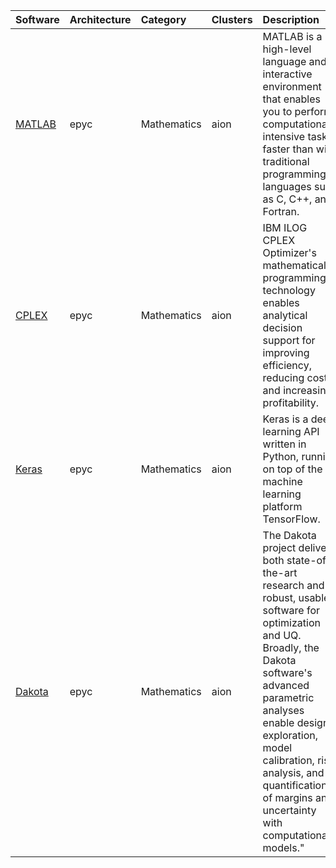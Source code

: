 | Software                                                                 | Architecture   | Category           | Clusters    | Description                                                                                                                                                                                                                                                                                                        |
|:-------------------------------------------------------------------------|:---------------|:-------------------|:------------|:-------------------------------------------------------------------------------------------------------------------------------------------------------------------------------------------------------------------------------------------------------------------------------------------------------------------|
| <p><a href=https://www.mathworks.com/products/matlab.html>MATLAB</a></p> | <p>epyc</p>    | <p>Mathematics</p> | <p>aion</p> | MATLAB is a high-level language and interactive environment that enables you to perform computationally intensive tasks faster than with traditional programming languages such as C, C++, and Fortran.                                                                                                            |
| <p><a href=https://www.ibm.com/analytics/cplex-optimizer>CPLEX</a></p>   | <p>epyc</p>    | <p>Mathematics</p> | <p>aion</p> | IBM ILOG CPLEX Optimizer's mathematical programming technology enables analytical decision support for improving efficiency, reducing costs, and increasing profitability.                                                                                                                                         |
| <p><a href=https://keras.io/>Keras</a></p>                               | <p>epyc</p>    | <p>Mathematics</p> | <p>aion</p> | Keras is a deep learning API written in Python, running on top of the machine learning platform TensorFlow.                                                                                                                                                                                                        |
| <p><a href=https://dakota.sandia.gov/>Dakota</a></p>                     | <p>epyc</p>    | <p>Mathematics</p> | <p>aion</p> | The Dakota project delivers both state-of-the-art research and robust, usable software for optimization and UQ. Broadly, the Dakota software's advanced parametric analyses enable design exploration, model calibration, risk analysis, and quantification of margins and uncertainty with computational models." |